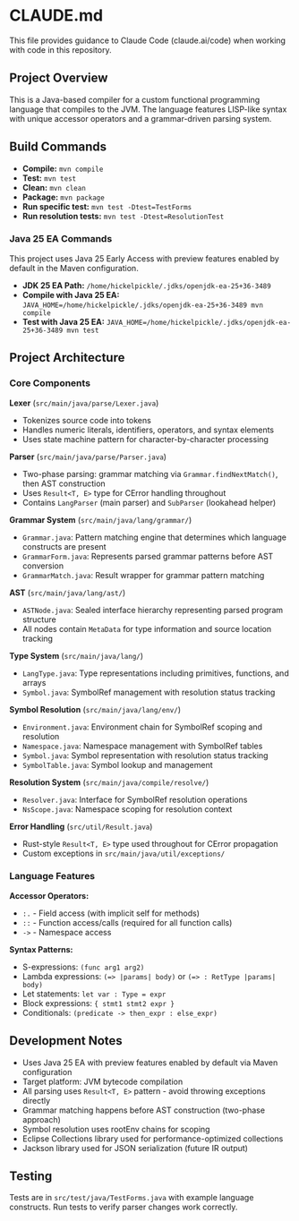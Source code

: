 # CLAUDE.md

This file provides guidance to Claude Code (claude.ai/code) when working with code in this repository.

## Project Overview

This is a Java-based compiler for a custom functional programming language that compiles to the JVM. The language features LISP-like syntax with unique accessor operators and a grammar-driven parsing system.

## Build Commands

- **Compile:** `mvn compile`
- **Test:** `mvn test`
- **Clean:** `mvn clean`
- **Package:** `mvn package`
- **Run specific test:** `mvn test -Dtest=TestForms`
- **Run resolution tests:** `mvn test -Dtest=ResolutionTest`

### Java 25 EA Commands

This project uses Java 25 Early Access with preview features enabled by default in the Maven configuration.

- **JDK 25 EA Path:** `/home/hickelpickle/.jdks/openjdk-ea-25+36-3489`
- **Compile with Java 25 EA:** `JAVA_HOME=/home/hickelpickle/.jdks/openjdk-ea-25+36-3489 mvn compile`
- **Test with Java 25 EA:** `JAVA_HOME=/home/hickelpickle/.jdks/openjdk-ea-25+36-3489 mvn test`

## Project Architecture

### Core Components

**Lexer** (`src/main/java/parse/Lexer.java`)
- Tokenizes source code into tokens
- Handles numeric literals, identifiers, operators, and syntax elements
- Uses state machine pattern for character-by-character processing

**Parser** (`src/main/java/parse/Parser.java`)
- Two-phase parsing: grammar matching via `Grammar.findNextMatch()`, then AST construction
- Uses `Result<T, E>` type for CError handling throughout
- Contains `LangParser` (main parser) and `SubParser` (lookahead helper)

**Grammar System** (`src/main/java/lang/grammar/`)
- `Grammar.java`: Pattern matching engine that determines which language constructs are present
- `GrammarForm.java`: Represents parsed grammar patterns before AST conversion
- `GrammarMatch.java`: Result wrapper for grammar pattern matching

**AST** (`src/main/java/lang/ast/`)
- `ASTNode.java`: Sealed interface hierarchy representing parsed program structure
- All nodes contain `MetaData` for type information and source location tracking

**Type System** (`src/main/java/lang/`)
- `LangType.java`: Type representations including primitives, functions, and arrays
- `Symbol.java`: SymbolRef management with resolution status tracking

**Symbol Resolution** (`src/main/java/lang/env/`)
- `Environment.java`: Environment chain for SymbolRef scoping and resolution
- `Namespace.java`: Namespace management with SymbolRef tables
- `Symbol.java`: Symbol representation with resolution status tracking
- `SymbolTable.java`: Symbol lookup and management

**Resolution System** (`src/main/java/compile/resolve/`)
- `Resolver.java`: Interface for SymbolRef resolution operations
- `NsScope.java`: Namespace scoping for resolution context

**Error Handling** (`src/util/Result.java`)
- Rust-style `Result<T, E>` type used throughout for CError propagation
- Custom exceptions in `src/main/java/util/exceptions/`

### Language Features

**Accessor Operators:**
- `:.` - Field access (with implicit self for methods)
- `::` - Function access/calls (required for all function calls)
- `->` - Namespace access

**Syntax Patterns:**
- S-expressions: `(func arg1 arg2)`
- Lambda expressions: `(=> |params| body)` or `(=> : RetType |params| body)`
- Let statements: `let var : Type = expr`
- Block expressions: `{ stmt1 stmt2 expr }`
- Conditionals: `(predicate -> then_expr : else_expr)`

## Development Notes

- Uses Java 25 EA with preview features enabled by default via Maven configuration
- Target platform: JVM bytecode compilation
- All parsing uses `Result<T, E>` pattern - avoid throwing exceptions directly
- Grammar matching happens before AST construction (two-phase approach)
- Symbol resolution uses rootEnv chains for scoping
- Eclipse Collections library used for performance-optimized collections
- Jackson library used for JSON serialization (future IR output)

## Testing

Tests are in `src/test/java/TestForms.java` with example language constructs. Run tests to verify parser changes work correctly.